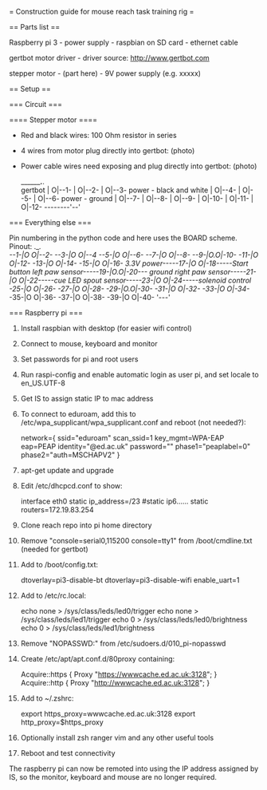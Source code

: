 = Construction guide for mouse reach task training rig =


== Parts list ==

Raspberry pi 3
    - power supply
    - raspbian on SD card
    - ethernet cable

gertbot motor driver
    - driver source: http://www.gertbot.com

stepper motor
    - (part here)
    - 9V power supply (e.g. xxxxx) 


== Setup ==

=== Circuit ===

==== Stepper motor ====

- Red and black wires: 100 Ohm resistor in series
- 4 wires from motor plug directly into gertbot:
(photo)

- Power cable wires need exposing and plug directly into gertbot:
(photo)

	________.__.              
	gertbot | O|--1- 
		| O|--2-
	    	| O|--3- power - black and white
	    	| O|--4-
	    	| O|--5-
	    	| O|--6- power - ground
	    	| O|--7-
	    	| O|--8-
	    	| O|--9-
	    	| O|-10-
	    	| O|-11-
	    	| O|-12-
	--------'--'


=== Everything else ===

Pin numbering in the python code and here uses the BOARD scheme. Pinout:
                           .___.              
                       --1-|O O|--2-
                       --3-|O O|--4
                       --5-|O O|--6-
                       --7-|O O|--8-
                      _--9-|O.O|-10-
                       -11-|O O|-12-
                       -13-|O O|-14-_
                       -15-|O O|-16-
         3.3V power-----17-|O O|-18-----Start button
    left paw sensor-----19-|O.O|-20---_ ground
   right paw sensor-----21-|O O|-22-----cue LED
       spout sensor-----23-|O O|-24-----solenoid control
                      _-25-|O O|-26-
                       -27-|O O|-28-
                       -29-|O.O|-30-_
                       -31-|O O|-32-
		       -33-|O O|-34-_
		       -35-|O O|-36-
		       -37-|O O|-38-
                       -39-|O O|-40-
                           '---'


=== Raspberry pi ===

1. Install raspbian with desktop (for easier wifi control)
1. Connect to mouse, keyboard and monitor
1. Set passwords for pi and root users
6. Run raspi-config and enable automatic login as user pi, and set locale to en_US.UTF-8 
3. Get IS to assign static IP to mac address
2. To connect to eduroam, add this to /etc/wpa_supplicant/wpa_supplicant.conf and reboot (not needed?):

    network={
	ssid="eduroam"
	scan_ssid=1
	key_mgmt=WPA-EAP
	eap=PEAP
	identity="<uun>@ed.ac.uk"
	password="<password>"
	phase1="peaplabel=0"
	phase2="auth=MSCHAPV2"
    }

2. apt-get update and upgrade
5. Edit /etc/dhcpcd.conf to show:

    interface eth0
    static ip_address=<IP address assigned by IS>/23
    #static ip6......
    static routers=172.19.83.254

3. Clone reach repo into pi home directory
4. Remove "console=serial0,115200 console=tty1" from /boot/cmdline.txt (needed for gertbot)
5. Add to /boot/config.txt:

    dtoverlay=pi3-disable-bt
    dtoverlay=pi3-disable-wifi
    enable_uart=1

5. Add to /etc/rc.local:

    echo none > /sys/class/leds/led0/trigger
    echo none > /sys/class/leds/led1/trigger
    echo 0 > /sys/class/leds/led0/brightness
    echo 0 > /sys/class/leds/led1/brightness

6. Remove "NOPASSWD:" from /etc/sudoers.d/010_pi-nopasswd
6. Create /etc/apt/apt.conf.d/80proxy containing:

    Acquire::https {
	Proxy "https://wwwcache.ed.ac.uk:3128";
    }
    Acquire::http {
	Proxy "http://wwwcache.ed.ac.uk:3128";
    }

6. Add to ~/.zshrc:

    export https_proxy=wwwcache.ed.ac.uk:3128
    export http_proxy=$https_proxy

6. Optionally install zsh ranger vim and any other useful tools
6. Reboot and test connectivity

The raspberry pi can now be remoted into using the IP address assigned by IS, so the monitor, keyboard and mouse are no longer required.

